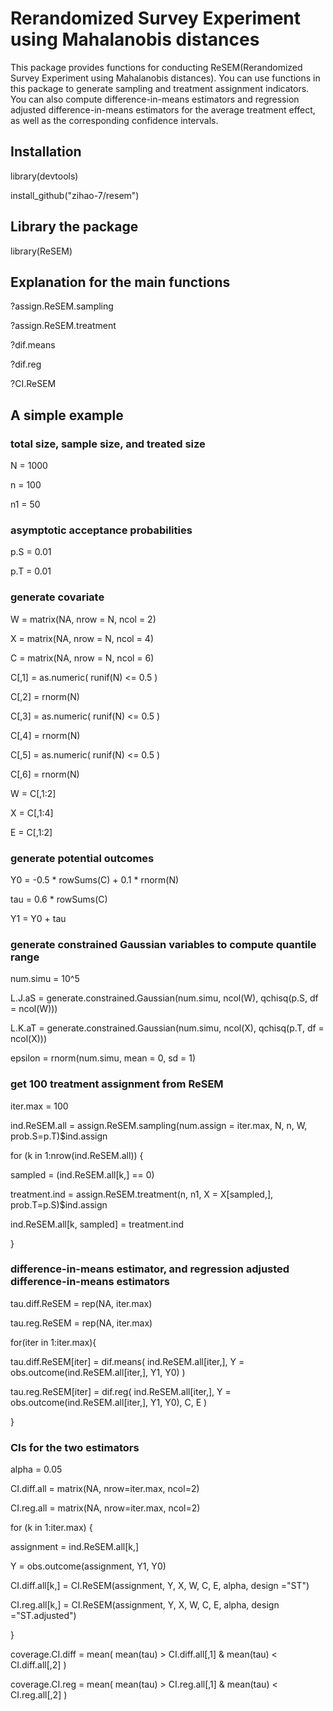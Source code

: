 # Rerandomized Survey Experiment using Mahalanobis distances  
 
 This package provides functions for conducting ReSEM(Rerandomized Survey Experiment using Mahalanobis distances). You can use functions in this package to generate sampling and treatment assignment indicators. You can also compute difference-in-means estimators and regression adjusted difference-in-means estimators for the average treatment effect, as well as the corresponding confidence intervals.

## Installation
library(devtools)

install_github("zihao-7/resem")

## Library the package
library(ReSEM)

## Explanation for the main functions
?assign.ReSEM.sampling

?assign.ReSEM.treatment

?dif.means

?dif.reg

?CI.ReSEM

## A simple example

### total size, sample size, and treated size 
N = 1000

n = 100

n1 = 50

### asymptotic acceptance probabilities
p.S = 0.01

p.T = 0.01

### generate covariate
W = matrix(NA, nrow = N, ncol = 2)

X = matrix(NA, nrow = N, ncol = 4)

C = matrix(NA, nrow = N, ncol = 6)

C[,1] = as.numeric( runif(N) <= 0.5 )

C[,2] = rnorm(N)

C[,3] = as.numeric( runif(N) <= 0.5 )

C[,4] = rnorm(N)

C[,5] = as.numeric( runif(N) <= 0.5 )

C[,6] = rnorm(N)

W = C[,1:2]

X = C[,1:4]

E = C[,1:2]

### generate potential outcomes
Y0 = -0.5 * rowSums(C) + 0.1 * rnorm(N)

tau = 0.6 * rowSums(C)

Y1 = Y0 + tau

### generate constrained Gaussian variables to compute quantile range
num.simu = 10^5

L.J.aS = generate.constrained.Gaussian(num.simu, ncol(W), qchisq(p.S, df = ncol(W)))

L.K.aT = generate.constrained.Gaussian(num.simu, ncol(X), qchisq(p.T, df = ncol(X)))

epsilon = rnorm(num.simu, mean = 0, sd = 1)

### get 100 treatment assignment from ReSEM
iter.max = 100

ind.ReSEM.all = assign.ReSEM.sampling(num.assign = iter.max, N, n, W, prob.S=p.T)$ind.assign

for (k in 1:nrow(ind.ReSEM.all)) {

  sampled = (ind.ReSEM.all[k,] == 0)
  
  treatment.ind = assign.ReSEM.treatment(n, n1, X = X[sampled,], prob.T=p.S)$ind.assign
  
  ind.ReSEM.all[k, sampled] = treatment.ind
  
}

### difference-in-means estimator, and regression adjusted difference-in-means estimators
tau.diff.ReSEM = rep(NA, iter.max)

tau.reg.ReSEM = rep(NA, iter.max)

for(iter in 1:iter.max){

  tau.diff.ReSEM[iter] = dif.means( ind.ReSEM.all[iter,], Y = obs.outcome(ind.ReSEM.all[iter,], Y1, Y0) )
  
  tau.reg.ReSEM[iter] = dif.reg( ind.ReSEM.all[iter,], Y = obs.outcome(ind.ReSEM.all[iter,], Y1, Y0), C, E )
  
}

### CIs for the two estimators
alpha = 0.05

CI.diff.all = matrix(NA, nrow=iter.max, ncol=2)

CI.reg.all = matrix(NA, nrow=iter.max, ncol=2)

for (k in 1:iter.max) {

  assignment = ind.ReSEM.all[k,]
  
  Y = obs.outcome(assignment, Y1, Y0)
  
  CI.diff.all[k,] = CI.ReSEM(assignment, Y, X, W, C, E, alpha, design ="ST") 
  
  CI.reg.all[k,] = CI.ReSEM(assignment, Y, X, W, C, E, alpha, design ="ST.adjusted") 
  
}

coverage.CI.diff = mean( mean(tau) > CI.diff.all[,1] & mean(tau) < CI.diff.all[,2] )

coverage.CI.reg = mean( mean(tau) > CI.reg.all[,1] & mean(tau) < CI.reg.all[,2] )


